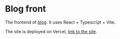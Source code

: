 # Blog front

The frontend of [blog](https://github.com/Danh-Lan/blog). It uses React + Typescript + Vite.

The site is deployed on Vercel, [link to the site](https://blog-dl.vercel.app/).

